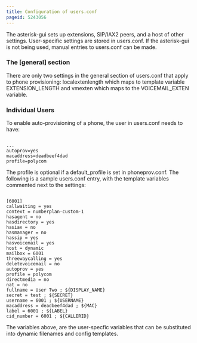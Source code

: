 ```yaml
---
title: Configuration of users.conf
pageid: 5243056
---
```


The asterisk-gui sets up extensions, SIP/IAX2 peers, and a host of other settings. User-specific settings are stored in users.conf. If the asterisk-gui is not being used, manual entries to users.conf can be made.


### The [general] section


There are only two settings in the general section of users.conf that apply to phone provisioning: localextenlength which maps to template variable EXTENSION_LENGTH and vmexten which maps to the VOICEMAIL_EXTEN variable.


### Individual Users


To enable auto-provisioning of a phone, the user in users.conf needs to have:

```

... 
autoprov=yes
macaddress=deadbeef4dad
profile=polycom

```

The profile is optional if a default_profile is set in phoneprov.conf. The following is a sample users.conf entry, with the template variables commented next to the settings:

```

[6001]
callwaiting = yes 
context = numberplan-custom-1 
hasagent = no 
hasdirectory = yes 
hasiax = no 
hasmanager = no 
hassip = yes 
hasvoicemail = yes 
host = dynamic 
mailbox = 6001 
threewaycalling = yes 
deletevoicemail = no 
autoprov = yes 
profile = polycom 
directmedia = no 
nat = no 
fullname = User Two ; ${DISPLAY_NAME} 
secret = test ; ${SECRET} 
username = 6001 ; ${USERNAME} 
macaddress = deadbeef4dad ; ${MAC} 
label = 6001 ; ${LABEL} 
cid_number = 6001 ; ${CALLERID}

```

The variables above, are the user-specfic variables that can be substituted into dynamic filenames and config templates.

